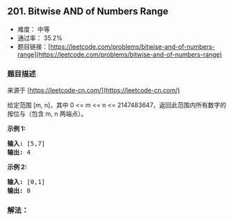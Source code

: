 ## 201. Bitwise AND of Numbers Range

- 难度： 中等
- 通过率： 35.2%
- 题目链接：[https://leetcode.com/problems/bitwise-and-of-numbers-range](https://leetcode.com/problems/bitwise-and-of-numbers-range)


### 题目描述

来源于 [https://leetcode-cn.com/](https://leetcode-cn.com/)

<p>给定范围 [m, n]，其中 0 &lt;= m &lt;= n &lt;= 2147483647，返回此范围内所有数字的按位与（包含 m, n 两端点）。</p>

<p><strong>示例 1:&nbsp;</strong></p>

<pre><strong>输入:</strong> [5,7]
<strong>输出:</strong> 4</pre>

<p><strong>示例 2:</strong></p>

<pre><strong>输入:</strong> [0,1]
<strong>输出:</strong> 0</pre>


### 解法：